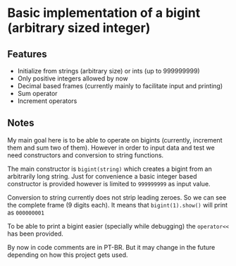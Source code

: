 # Basic implementation of a bigint (arbitrary sized integer)

## Features

- Initialize from strings (arbitrary size) or ints (up to 999999999)
- Only positive integers allowed by now
- Decimal based frames (currently mainly to facilitate input and printing)
- Sum operator
- Increment operators

## Notes

My main goal here is to be able to operate on bigints (currently, increment them and sum two of them). However in order to input data and test we need constructors and conversion to string functions.

The main constructor is `bigint(string)` which creates a bigint from an arbitrarily long string. 
Just for convenience a basic integer based constructor is provided however is limited to `999999999` as input value.

Conversion to string currently does not strip leading zeroes. So we can see the complete frame (9 digits each). 
It means that `bigint(1).show()` will print as `000000001`

To be able to print a bigint easier (specially while debugging) the `operator<<` has been provided.

By now in code comments are in PT-BR. But it may change in the future depending on how this project gets used.
